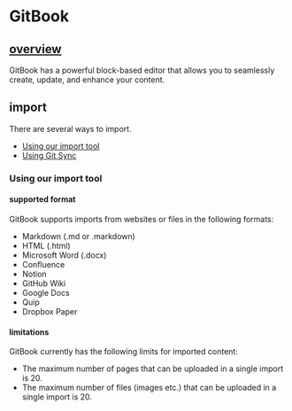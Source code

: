 # GitBook
## [overview](https://docs.gitbook.com/content-editor/overview)
GitBook has a powerful block-based editor that allows you to seamlessly create, update, and enhance your content.

## import
There are several ways to import.

+ [Using our import tool](https://docs.gitbook.com/content-editor/import#using-our-import-tool)
+ [Using Git Sync](https://docs.gitbook.com/content-editor/import#importing-via-git-sync)

### Using our import tool
#### supported format
GitBook supports imports from websites or files in the following formats:

+ Markdown (.md or .markdown)
+ HTML (.html)
+ Microsoft Word (.docx)
+ Confluence
+ Notion
+ GitHub Wiki
+ Google Docs
+ Quip
+ Dropbox Paper

#### limitations
GitBook currently has the following limits for imported content:

+ The maximum number of pages that can be uploaded in a single import is 20.
+ The maximum number of files (images etc.) that can be uploaded in a single import is 20.
